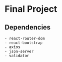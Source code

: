 # Final Project

## Dependencies
    - react-router-dom
    - react-bootstrap
    - axios
    - json-server
    - validator

